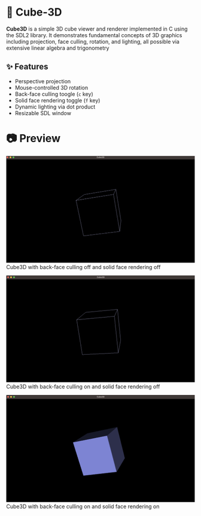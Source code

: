 # 🧊 Cube-3D
**Cube3D** is a simple 3D cube viewer and renderer implemented in C using the SDL2 library. It demonstrates fundamental concepts of 3D graphics including projection, face culling, rotation, and lighting, all possible via extensive linear algebra and trigonometry 

## ✨ Features
- Perspective projection
- Mouse-controlled 3D rotation
- Back-face culling toogle (`c` key)
- Solid face rendering toggle (`f` key)
- Dynamic lighting via dot product
- Resizable SDL window

# 📷 Preview
![wireframe](images/wireframe.png)
Cube3D with back-face culling off and solid face rendering off

![back-face culling](images/culling.png)
Cube3D with back-face culling on and solid face rendering off

![solid face rendering](images/filled.png)
Cube3D with back-face culling on and solid face rendering on
